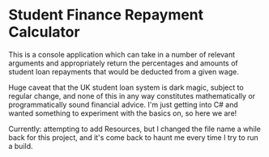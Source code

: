 # Student Finance Repayment Calculator

This is a console application which can take in a number of relevant arguments and appropriately return the percentages and amounts of student loan repayments that would be deducted from a given wage.

Huge caveat that the UK student loan system is dark magic, subject to regular change, and none of this in any way constitutes mathematically or programmatically sound financial advice. I'm just getting into C# and wanted something to experiment with the basics on, so here we are!

Currently: attempting to add Resources, but I changed the file name a while back for this project, and it's come back to haunt me every time I try to run a build.